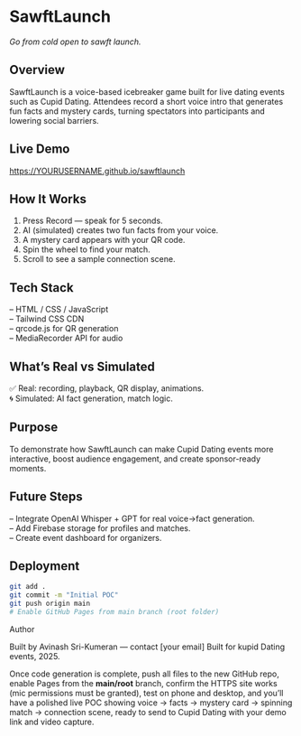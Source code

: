 # SawftLaunch  
*Go from cold open to sawft launch.*

## Overview  
SawftLaunch is a voice-based icebreaker game built for live dating events such as Cupid Dating. Attendees record a short voice intro that generates fun facts and mystery cards, turning spectators into participants and lowering social barriers.

## Live Demo  
https://YOURUSERNAME.github.io/sawftlaunch  

## How It Works  
1. Press Record — speak for 5 seconds.  
2. AI (simulated) creates two fun facts from your voice.  
3. A mystery card appears with your QR code.  
4. Spin the wheel to find your match.  
5. Scroll to see a sample connection scene.  

## Tech Stack  
– HTML / CSS / JavaScript  
– Tailwind CSS CDN  
– qrcode.js for QR generation  
– MediaRecorder API for audio  

## What’s Real vs Simulated  
✅ Real: recording, playback, QR display, animations.  
🌀 Simulated: AI fact generation, match logic.  

## Purpose  
To demonstrate how SawftLaunch can make Cupid Dating events more interactive, boost audience engagement, and create sponsor-ready moments.

## Future Steps  
– Integrate OpenAI Whisper + GPT for real voice→fact generation.  
– Add Firebase storage for profiles and matches.  
– Create event dashboard for organizers.  

## Deployment  
```bash
git add .  
git commit -m "Initial POC"  
git push origin main  
# Enable GitHub Pages from main branch (root folder)
```

Author

Built by Avinash Sri-Kumeran — contact [your email]
Built for kupid Dating events, 2025.

Once code generation is complete, push all files to the new GitHub repo, enable Pages from the **main/root** branch, confirm the HTTPS site works (mic permissions must be granted), test on phone and desktop, and you’ll have a polished live POC showing voice → facts → mystery card → spinning match → connection scene, ready to send to Cupid Dating with your demo link and video capture.
